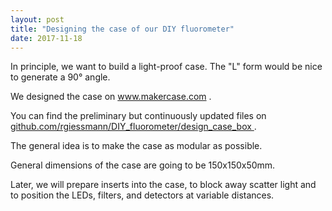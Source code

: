 ```yaml
---
layout: post
title: "Designing the case of our DIY fluorometer"
date: 2017-11-18
---
```


In principle, we want to build a light-proof case. 
The "L" form would be nice to generate a 90° angle.

We designed the case on 
<a href="http://www.makercase.com">
www.makercase.com
</a>.

You can find the preliminary but continuously updated files on 
<a href="https://github.com/rgiessmann/DIY_fluorometer/design_case_box">
github.com/rgiessmann/DIY_fluorometer/design_case_box
</a>.

The general idea is to make the case as modular as possible.

General dimensions of the case are going to be 150x150x50mm.

Later, we will prepare inserts into the case, to block away scatter light and 
to position the LEDs, filters, and detectors at variable distances.

